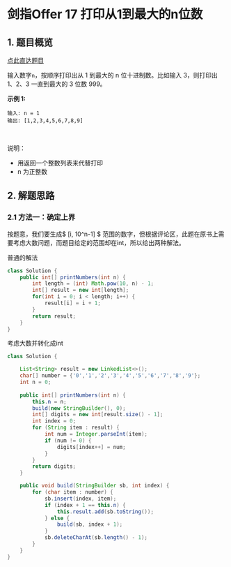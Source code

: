 # 剑指Offer 17 打印从1到最大的n位数

## 1. 题目概览

[点此直达题目](https://leetcode-cn.com/problems/da-yin-cong-1dao-zui-da-de-nwei-shu-lcof/)

输入数字```n```，按顺序打印出从 1 到最大的 n 位十进制数。比如输入 3，则打印出 1、2、3 一直到最大的 3 位数 999。

**示例 1:**

```
输入: n = 1
输出: [1,2,3,4,5,6,7,8,9]
```
 

说明：

* 用返回一个整数列表来代替打印
* n 为正整数

## 2. 解题思路

### 2.1 方法一：确定上界

按题意，我们要生成$ [i, 10^n-1] $ 范围的数字，但根据评论区，此题在原书上需要考虑大数问题，而题目给定的范围却在int，所以给出两种解法。

普通的解法
```java
class Solution {
    public int[] printNumbers(int n) {
        int length = (int) Math.pow(10, n) - 1;
        int[] result = new int[length];
        for(int i = 0; i < length; i++) {
            result[i] = i + 1;
        }
        return result;
    }
}
```

考虑大数并转化成int
```java
class Solution {

    List<String> result = new LinkedList<>();
    char[] number = {'0','1','2','3','4','5','6','7','8','9'};
    int n = 0;
    
    public int[] printNumbers(int n) {
        this.n = n;
        build(new StringBuilder(), 0);
        int[] digits = new int[result.size() - 1];
        int index = 0;
        for (String item : result) {
            int num = Integer.parseInt(item);
            if (num != 0) {
                digits[index++] = num;
            }
        }
        return digits;
    }

    public void build(StringBuilder sb, int index) {
        for (char item : number) {
            sb.insert(index, item);
            if (index + 1 == this.n) {
                this.result.add(sb.toString());
            } else {
                build(sb, index + 1);
            }
            sb.deleteCharAt(sb.length() - 1);
        }
    }
}
```